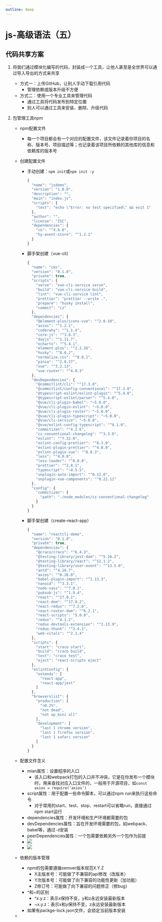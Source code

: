 ```yaml
---
outline: deep
---
```


# js-高级语法（五）

## 代码共享方案

1. 将我们通过模块化编写的代码，封装成一个工具，让他人甚至是全世界可以通过导入导出的方式来共享

   * 方式一：上传GitHub，让别人手动下载引用代码
     * 管理依赖或版本升级不方便
   * 方式二：使用一个专业工具来管理代码
     * 通过工具将代码发布到特定位置
     * 别人可以通过工具来安装、删除、升级代码

2. 包管理工具npm

   * npm配置文件

     * 每一个项目都会有一个对应的配置文件，该文件记录着你项目的名称、版本号、项目描述等；也记录着该项目所依赖的其他库的信息和依赖库的版本号

   * 创建配置文件

     * 手动创建：`npm init`或`npm init -y`

       ```js
       {
         "name": "jsdemo",
         "version": "1.0.0",
         "description": "",
         "main": "index.js",
         "scripts": {
           "test": "echo \"Error: no test specified\" && exit 1"
         },
         "author": "",
         "license": "ISC",
         "dependencies": {
           "co": "^4.6.0",
           "hy-event-store": "^1.2.1"
         }
       }
       ```

     * 脚手架创建（vue-cli）

       ```js
       {
         "name": "cms",
         "version": "0.1.0",
         "private": true,
         "scripts": {
           "serve": "vue-cli-service serve",
           "build": "vue-cli-service build",
           "lint": "vue-cli-service lint",
           "prettier": "prettier --write .",
           "prepare": "husky install",
           "commit": "cz"
         },
         "dependencies": {
           "@element-plus/icons-vue": "^2.0.10",
           "axios": "^1.2.1",
           "coderwhy": "^1.1.4",
           "core-js": "^3.8.3",
           "dayjs": "^1.11.7",
           "echarts": "^5.4.1",
           "element-plus": "^2.2.26",
           "husky": "^8.0.2",
           "normalize.css": "^8.0.1",
           "pinia": "^2.0.27",
           "vue": "^3.2.13",
           "vue-router": "^4.0.3"
         },
         "devDependencies": {
           "@commitlint/cli": "^17.3.0",
           "@commitlint/config-conventional": "^17.3.0",
           "@typescript-eslint/eslint-plugin": "^5.4.0",
           "@typescript-eslint/parser": "^5.4.0",
           "@vue/cli-plugin-babel": "~5.0.0",
           "@vue/cli-plugin-eslint": "~5.0.0",
           "@vue/cli-plugin-router": "~5.0.0",
           "@vue/cli-plugin-typescript": "~5.0.0",
           "@vue/cli-service": "~5.0.0",
           "@vue/eslint-config-typescript": "^9.1.0",
           "commitizen": "^4.2.6",
           "cz-conventional-changelog": "^3.3.0",
           "eslint": "^7.32.0",
           "eslint-config-prettier": "^8.3.0",
           "eslint-plugin-prettier": "^4.0.0",
           "eslint-plugin-vue": "^8.0.3",
           "less": "^4.0.0",
           "less-loader": "^8.0.0",
           "prettier": "^2.8.1",
           "typescript": "~4.5.5",
           "unplugin-auto-import": "^0.12.0",
           "unplugin-vue-components": "^0.22.11"
         },
         "config": {
           "commitizen": {
             "path": "./node_modules/cz-conventional-changelog"
           }
         }
       }
       ```

     * 脚手架创建（create-react-app）

       ```js
       {
         "name": "reactcli-demo",
         "version": "0.1.0",
         "private": true,
         "dependencies": {
           "@craco/craco": "^6.4.3",
           "@testing-library/jest-dom": "^5.16.2",
           "@testing-library/react": "^12.1.2",
           "@testing-library/user-event": "^13.5.0",
           "antd": "^4.18.7",
           "axios": "^0.26.0",
           "babel-plugin-import": "^1.13.3",
           "nanoid": "^3.3.1",
           "node-sass": "^7.0.1",
           "pubsub-js": "^1.9.4",
           "react": "^17.0.2",
           "react-dom": "^17.0.2",
           "react-redux": "^7.2.6",
           "react-router-dom": "^6.2.1",
           "react-scripts": "5.0.0",
           "redux": "^4.1.2",
           "redux-devtools-extension": "^2.13.9",
           "redux-thunk": "^2.4.1",
           "web-vitals": "^2.1.4"
         },
         "scripts": {
           "start": "craco start",
           "build": "craco build",
           "test": "craco test",
           "eject": "react-scripts eject"
         },
         "eslintConfig": {
           "extends": [
             "react-app",
             "react-app/jest"
           ]
         },
         "browserslist": {
           "production": [
             ">0.2%",
             "not dead",
             "not op_mini all"
           ],
           "development": [
             "last 1 chrome version",
             "last 1 firefox version",
             "last 1 safari version"
           ]
         }
       }
       ```

   * 配置文件含义

     * mian属性：设置程序的入口
       * 该入口和webpack打包的入口并不冲突，它是在你发布一个模块时，用来查找对应入口文件的，一般用于开源项目，如`const axios = require('axios')`
     * script属性：用于配置一些命令脚本，可以通过npm run来执行这些命令
       * 对于常用的start、test、stop、restart可以省略run，直接通过npm start运行
     * dependencies属性：开发环境和生产环境都需要的包
     * devDependencies属性：旨在开发环境需要的包，如webpack、babel等，通过`-d`安装
     * peerDependencies属性：一个包需要依赖另外一个包作为前提
     * ![](D:../../public/npm配置文件属性-1.png)
     * ![](D:../../public/npm配置文件属性-2.png)

   * 依赖的版本管理

     * npm的包需要遵循semver版本规范X.Y.Z
       * X主版本号：可能做了不兼容的api修改（改版本）
       * Y次版本号：可能做了向下兼容的功能性更新（加功能）
       * Z修订号：可能做了向下兼容的问题修正（修bug）
     * ^和~的区别
       * ^x.y.z：表示x保持不变，y和z永远安装最新版本
       * ~x.y.z：表示x和y保持不变，z永远安装最新版本
     * 如果有packge-lock.json文件，会锁定当前版本安装

   * 

